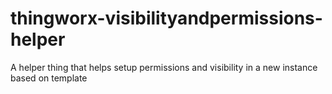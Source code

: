 # thingworx-visibilityandpermissions-helper
A helper thing that helps setup permissions and visibility in a new instance based on template

